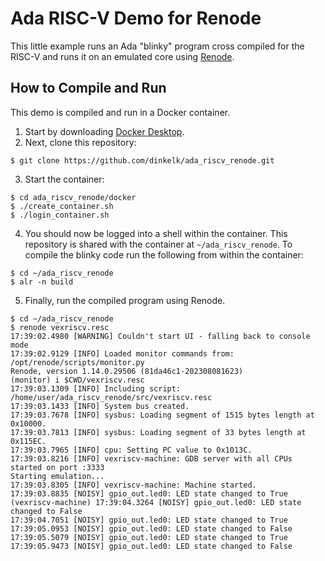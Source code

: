 # Ada RISC-V Demo for Renode

This little example runs an Ada "blinky" program cross compiled for the RISC-V and runs it on an emulated core using [Renode](https://renode.readthedocs.io/en/latest/index.html).

## How to Compile and Run

This demo is compiled and run in a Docker container.

 1. Start by downloading [Docker Desktop](https://www.docker.com/products/docker-desktop/).
 2. Next, clone this repository:

  ```
  $ git clone https://github.com/dinkelk/ada_riscv_renode.git 
  ```

 3. Start the container:

  ```
  $ cd ada_riscv_renode/docker
  $ ./create_container.sh
  $ ./login_container.sh
  ```

 4. You should now be logged into a shell within the container. This repository is shared with the container at `~/ada_riscv_renode`. To compile the blinky code run the following from within the container:

  ```
  $ cd ~/ada_riscv_renode
  $ alr -n build
  ```

 5. Finally, run the compiled program using Renode.

  ```
  $ cd ~/ada_riscv_renode
  $ renode vexriscv.resc
  17:39:02.4980 [WARNING] Couldn't start UI - falling back to console mode
  17:39:02.9129 [INFO] Loaded monitor commands from: /opt/renode/scripts/monitor.py
  Renode, version 1.14.0.29506 (81da46c1-202308081623)
  (monitor) i $CWD/vexriscv.resc
  17:39:03.1309 [INFO] Including script: /home/user/ada_riscv_renode/src/vexriscv.resc
  17:39:03.1433 [INFO] System bus created.
  17:39:03.7678 [INFO] sysbus: Loading segment of 1515 bytes length at 0x10000.
  17:39:03.7813 [INFO] sysbus: Loading segment of 33 bytes length at 0x115EC.
  17:39:03.7965 [INFO] cpu: Setting PC value to 0x1013C.
  17:39:03.8216 [INFO] vexriscv-machine: GDB server with all CPUs started on port :3333
  Starting emulation...
  17:39:03.8305 [INFO] vexriscv-machine: Machine started.
  17:39:03.8835 [NOISY] gpio_out.led0: LED state changed to True
  (vexriscv-machine) 17:39:04.3264 [NOISY] gpio_out.led0: LED state changed to False
  17:39:04.7051 [NOISY] gpio_out.led0: LED state changed to True
  17:39:05.0953 [NOISY] gpio_out.led0: LED state changed to False
  17:39:05.5079 [NOISY] gpio_out.led0: LED state changed to True
  17:39:05.9473 [NOISY] gpio_out.led0: LED state changed to False
  ```
